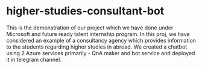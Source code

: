 # higher-studies-consultant-bot
This is the demonstration of our project which we have done under Microsoft and future ready talent internship program. In this proj, we have considered an example of a consultancy agency which provides information to the students regarding higher studies in abroad. We created a chatbot using 2 Azure services primarily - QnA maker and bot service and deployed it in telegram channel.
